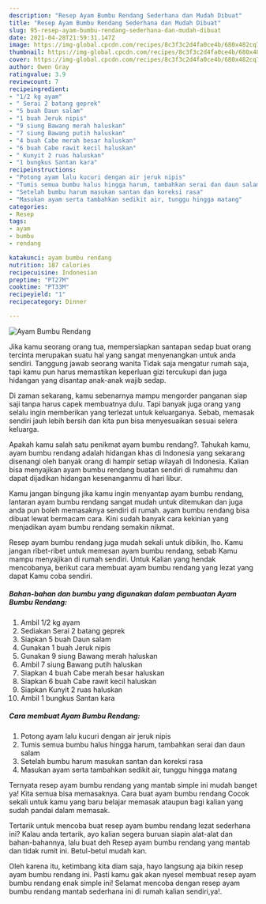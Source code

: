 ```yaml
---
description: "Resep Ayam Bumbu Rendang Sederhana dan Mudah Dibuat"
title: "Resep Ayam Bumbu Rendang Sederhana dan Mudah Dibuat"
slug: 95-resep-ayam-bumbu-rendang-sederhana-dan-mudah-dibuat
date: 2021-04-28T21:59:31.147Z
image: https://img-global.cpcdn.com/recipes/8c3f3c2d4fa0ce4b/680x482cq70/ayam-bumbu-rendang-foto-resep-utama.jpg
thumbnail: https://img-global.cpcdn.com/recipes/8c3f3c2d4fa0ce4b/680x482cq70/ayam-bumbu-rendang-foto-resep-utama.jpg
cover: https://img-global.cpcdn.com/recipes/8c3f3c2d4fa0ce4b/680x482cq70/ayam-bumbu-rendang-foto-resep-utama.jpg
author: Owen Gray
ratingvalue: 3.9
reviewcount: 7
recipeingredient:
- "1/2 kg ayam"
- " Serai 2 batang geprek"
- "5 buah Daun salam"
- "1 buah Jeruk nipis"
- "9 siung Bawang merah haluskan"
- "7 siung Bawang putih haluskan"
- "4 buah Cabe merah besar haluskan"
- "6 buah Cabe rawit kecil haluskan"
- " Kunyit 2 ruas haluskan"
- "1 bungkus Santan kara"
recipeinstructions:
- "Potong ayam lalu kucuri dengan air jeruk nipis"
- "Tumis semua bumbu halus hingga harum, tambahkan serai dan daun salam"
- "Setelah bumbu harum masukan santan dan koreksi rasa"
- "Masukan ayam serta tambahkan sedikit air, tunggu hingga matang"
categories:
- Resep
tags:
- ayam
- bumbu
- rendang

katakunci: ayam bumbu rendang 
nutrition: 187 calories
recipecuisine: Indonesian
preptime: "PT27M"
cooktime: "PT33M"
recipeyield: "1"
recipecategory: Dinner

---
```



![Ayam Bumbu Rendang](https://img-global.cpcdn.com/recipes/8c3f3c2d4fa0ce4b/680x482cq70/ayam-bumbu-rendang-foto-resep-utama.jpg)

Jika kamu seorang orang tua, mempersiapkan santapan sedap buat orang tercinta merupakan suatu hal yang sangat menyenangkan untuk anda sendiri. Tanggung jawab seorang  wanita Tidak saja mengatur rumah saja, tapi kamu pun harus memastikan keperluan gizi tercukupi dan juga hidangan yang disantap anak-anak wajib sedap.

Di zaman  sekarang, kamu sebenarnya mampu mengorder panganan siap saji tanpa harus capek membuatnya dulu. Tapi banyak juga orang yang selalu ingin memberikan yang terlezat untuk keluarganya. Sebab, memasak sendiri jauh lebih bersih dan kita pun bisa menyesuaikan sesuai selera keluarga. 



Apakah kamu salah satu penikmat ayam bumbu rendang?. Tahukah kamu, ayam bumbu rendang adalah hidangan khas di Indonesia yang sekarang disenangi oleh banyak orang di hampir setiap wilayah di Indonesia. Kalian bisa menyajikan ayam bumbu rendang buatan sendiri di rumahmu dan dapat dijadikan hidangan kesenanganmu di hari libur.

Kamu jangan bingung jika kamu ingin menyantap ayam bumbu rendang, lantaran ayam bumbu rendang sangat mudah untuk ditemukan dan juga anda pun boleh memasaknya sendiri di rumah. ayam bumbu rendang bisa dibuat lewat bermacam cara. Kini sudah banyak cara kekinian yang menjadikan ayam bumbu rendang semakin nikmat.

Resep ayam bumbu rendang juga mudah sekali untuk dibikin, lho. Kamu jangan ribet-ribet untuk memesan ayam bumbu rendang, sebab Kamu mampu menyajikan di rumah sendiri. Untuk Kalian yang hendak mencobanya, berikut cara membuat ayam bumbu rendang yang lezat yang dapat Kamu coba sendiri.

<!--inarticleads1-->

##### Bahan-bahan dan bumbu yang digunakan dalam pembuatan Ayam Bumbu Rendang:

1. Ambil 1/2 kg ayam
1. Sediakan  Serai 2 batang geprek
1. Siapkan 5 buah Daun salam
1. Gunakan 1 buah Jeruk nipis
1. Gunakan 9 siung Bawang merah haluskan
1. Ambil 7 siung Bawang putih haluskan
1. Siapkan 4 buah Cabe merah besar haluskan
1. Siapkan 6 buah Cabe rawit kecil haluskan
1. Siapkan  Kunyit 2 ruas haluskan
1. Ambil 1 bungkus Santan kara




<!--inarticleads2-->

##### Cara membuat Ayam Bumbu Rendang:

1. Potong ayam lalu kucuri dengan air jeruk nipis
1. Tumis semua bumbu halus hingga harum, tambahkan serai dan daun salam
1. Setelah bumbu harum masukan santan dan koreksi rasa
1. Masukan ayam serta tambahkan sedikit air, tunggu hingga matang




Ternyata resep ayam bumbu rendang yang mantab simple ini mudah banget ya! Kita semua bisa memasaknya. Cara buat ayam bumbu rendang Cocok sekali untuk kamu yang baru belajar memasak ataupun bagi kalian yang sudah pandai dalam memasak.

Tertarik untuk mencoba buat resep ayam bumbu rendang lezat sederhana ini? Kalau anda tertarik, ayo kalian segera buruan siapin alat-alat dan bahan-bahannya, lalu buat deh Resep ayam bumbu rendang yang mantab dan tidak rumit ini. Betul-betul mudah kan. 

Oleh karena itu, ketimbang kita diam saja, hayo langsung aja bikin resep ayam bumbu rendang ini. Pasti kamu gak akan nyesel membuat resep ayam bumbu rendang enak simple ini! Selamat mencoba dengan resep ayam bumbu rendang mantab sederhana ini di rumah kalian sendiri,ya!.

